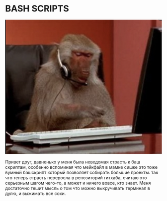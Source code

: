 # BASH SCRIPTS

<div align="center">
    <img src="https://github.com/sator4iiik/UNIT_FACTORY_UCODE/blob/master/.git_pic/monkey.png?raw=true" weight="150px">
</div>

Привет друг, давненько у меня была неведомая страсть к баш скриптам, особенно вспоминая что мейкфайл в мамке сишке это тоже вумный башскрипт который позволяет собирать большие проекты. так что теперь страсть переросла в репозиторий гитхаба, считаю это серьезным шагом чего-то, а может и ничего вовсе, кто знает. Меня достаточно тешит мысль о том что можно выкручивать терминал в дулю, и выжимать все соки.
